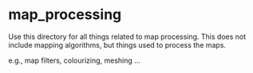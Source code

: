 # map_processing

Use this directory for all things related to map processing. This does not
include mapping algorithms, but things used to process the maps.

e.g., map filters, colourizing, meshing ...
